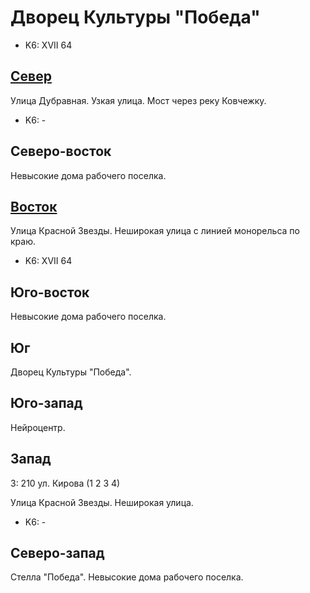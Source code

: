 # Дворец Культуры "Победа"

* K6:   XVII
        64

## [Север](./10365075.md)

Улица Дубравная.
Узкая улица.
Мост через реку Ковчежку.

* K6:   -

## Северо-восток

Невысокие дома рабочего поселка.

## [Восток](./10375077.md)

Улица Красной Звезды.
Неширокая улица с линией монорельса по краю.

* K6:   XVII
        64

## Юго-восток

Невысокие дома рабочего поселка.

## Юг

Дворец Культуры "Победа".

## Юго-запад

Нейроцентр.

## Запад

З:  210     ул. Кирова  (1 2 3 4)

Улица Красной Звезды.
Неширокая улица.

* K6:   -

## Северо-запад

Стелла "Победа".
Невысокие дома рабочего поселка.
